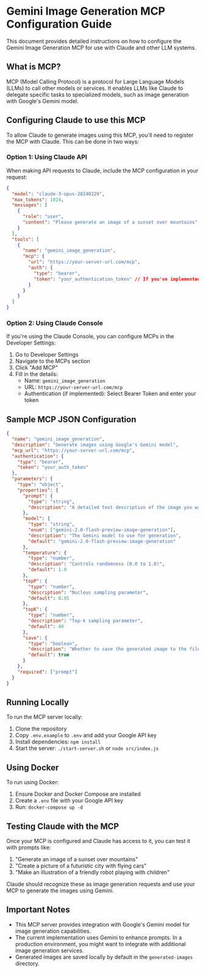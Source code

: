 # Gemini Image Generation MCP Configuration Guide

This document provides detailed instructions on how to configure the Gemini Image Generation MCP for use with Claude and other LLM systems.

## What is MCP?

MCP (Model Calling Protocol) is a protocol for Large Language Models (LLMs) to call other models or services. It enables LLMs like Claude to delegate specific tasks to specialized models, such as image generation with Google's Gemini model.

## Configuring Claude to use this MCP

To allow Claude to generate images using this MCP, you'll need to register the MCP with Claude. This can be done in two ways:

### Option 1: Using Claude API

When making API requests to Claude, include the MCP configuration in your request:

```json
{
  "model": "claude-3-opus-20240229",
  "max_tokens": 1024,
  "messages": [
    {
      "role": "user",
      "content": "Please generate an image of a sunset over mountains"
    }
  ],
  "tools": [
    {
      "name": "gemini_image_generation",
      "mcp": {
        "url": "https://your-server-url.com/mcp",
        "auth": {
          "type": "bearer",
          "token": "your_authentication_token" // If you've implemented authentication
        }
      }
    }
  ]
}
```

### Option 2: Using Claude Console

If you're using the Claude Console, you can configure MCPs in the Developer Settings:

1. Go to Developer Settings
2. Navigate to the MCPs section
3. Click "Add MCP"
4. Fill in the details:
   - Name: `gemini_image_generation`
   - URL: `https://your-server-url.com/mcp`
   - Authentication (if implemented): Select Bearer Token and enter your token

## Sample MCP JSON Configuration

```json
{
  "name": "gemini_image_generation",
  "description": "Generate images using Google's Gemini model",
  "mcp_url": "https://your-server-url.com/mcp",
  "authentication": {
    "type": "bearer",
    "token": "your_auth_token"
  },
  "parameters": {
    "type": "object",
    "properties": {
      "prompt": {
        "type": "string",
        "description": "A detailed text description of the image you want to generate"
      },
      "model": {
        "type": "string",
        "enum": ["gemini-2.0-flash-preview-image-generation"],
        "description": "The Gemini model to use for generation",
        "default": "gemini-2.0-flash-preview-image-generation"
      },
      "temperature": {
        "type": "number",
        "description": "Controls randomness (0.0 to 1.0)",
        "default": 1.0
      },
      "topP": {
        "type": "number",
        "description": "Nucleus sampling parameter",
        "default": 0.95
      },
      "topK": {
        "type": "number",
        "description": "Top-k sampling parameter",
        "default": 40
      },
      "save": {
        "type": "boolean",
        "description": "Whether to save the generated image to the filesystem",
        "default": true
      }
    },
    "required": ["prompt"]
  }
}
```

## Running Locally

To run the MCP server locally:

1. Clone the repository
2. Copy `.env.example` to `.env` and add your Google API key
3. Install dependencies: `npm install`
4. Start the server: `./start-server.sh` or `node src/index.js`

## Using Docker

To run using Docker:

1. Ensure Docker and Docker Compose are installed
2. Create a `.env` file with your Google API key
3. Run: `docker-compose up -d`

## Testing Claude with the MCP

Once your MCP is configured and Claude has access to it, you can test it with prompts like:

1. "Generate an image of a sunset over mountains"
2. "Create a picture of a futuristic city with flying cars"
3. "Make an illustration of a friendly robot playing with children"

Claude should recognize these as image generation requests and use your MCP to generate the images using Gemini.

## Important Notes

- This MCP server provides integration with Google's Gemini model for image generation capabilities.
- The current implementation uses Gemini to enhance prompts. In a production environment, you might want to integrate with additional image generation services.
- Generated images are saved locally by default in the `generated-images` directory.
